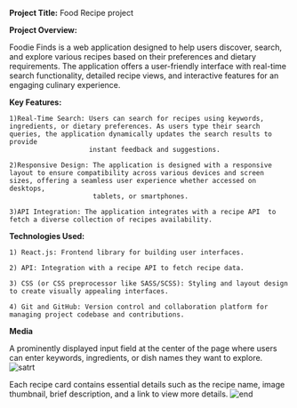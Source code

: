 **Project Title:** Food Recipe project

**Project Overview:**

Foodie Finds is a web application designed to help users discover, search, and explore various recipes based on their preferences and dietary requirements. The application offers a user-friendly interface with real-time search functionality, detailed recipe views, and interactive features for an engaging culinary experience.

**Key Features:**

    1)Real-Time Search: Users can search for recipes using keywords, ingredients, or dietary preferences. As users type their search queries, the application dynamically updates the search results to provide     
                        instant feedback and suggestions.

    2)Responsive Design: The application is designed with a responsive layout to ensure compatibility across various devices and screen sizes, offering a seamless user experience whether accessed on desktops,       
                         tablets, or smartphones.

    3)API Integration: The application integrates with a recipe API  to fetch a diverse collection of recipes availability.

**Technologies Used:**

    1) React.js: Frontend library for building user interfaces.
    
    2) API: Integration with a recipe API to fetch recipe data.
    
    3) CSS (or CSS preprocessor like SASS/SCSS): Styling and layout design to create visually appealing interfaces.
    
    4) Git and GitHub: Version control and collaboration platform for managing project codebase and contributions.

**Media**

A prominently displayed input field at the center of the page where users can enter keywords, ingredients, or dish names they want to explore.
![satrt](https://github.com/ck2135/food-recipe/assets/59825064/9bf730de-980f-4338-ba04-50b3fd43eaf6)


Each recipe card contains essential details such as the recipe name, image thumbnail, brief description, and a link to view more details.
![end](https://github.com/ck2135/food-recipe/assets/59825064/48408acb-5e76-4abb-9b39-ca510c5a1ecf)

